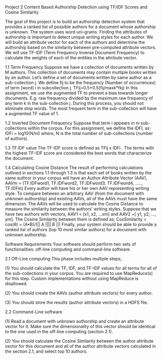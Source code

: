 Project 2
Content Based Authorship Detection using TF/IDF Scores and Cosine Similarity


The goal of this project is to build an authorship detection system that provides a ranked list of
possible authors for a document whose authorship is unknown. The system uses word uni-grams.
Finding the attributes of authorship is important to detect unique writing styles for each author. We
will build an attribute vector for each of the authors and determine the authorship based on the
similarity between pre-computed attribute vectors. We will use TF-IDF (Term Frequency Inverse
Document Frequency) to calculate the weights of each of the entities in the attribute vector.

1.1 Term Frequency
Suppose we have a collection of documents written by M authors. This collection of documents may
contain multiple books written by an author. Let’s define a set of documents written by same author as
a sub-collection j. We define fij to be the frequency (Number of occurrences) of term (word) i in subcollection
j.
TFij=0.5+0.5(fij/maxk*fkj)
In this assignment, we use the augmented TF to prevent a bias towards longer documents. E.g. raw
frequency divided by the maximum raw frequency of any term k in the sub-collection j. During this
process, you should not eliminate stop words. The most frequent term in the sub-collection will have a augmented TF value of 1.

1.2 Inverted Document Frequency
Suppose that term i appears in ni sub-collections within the corpus. For this assignment, we define the
IDFI, as:
IDFi = log10(N/ni)
where, N is the total number of sub-collections (number of authors).

1.3 TF.IDF value
The TF-IDF score is defined as TFij x IDFi
. The terms with the highest TF-IDF score are considered the
best words that characterize the document.

1.4 Calculating Cosine Distance
The result of performing calculations outlined in sections 1.1 through 1.3 is that each set of books
written by the same authror in your corpus will have an Author Attribute Vector (AAV),
AAVm = (TF.IDFword1, TF.IDFword2, TF.IDFword3, TF.IDFword4, ….., TF.IDFm)
Every author will have his or her own AAV representing writing style. To compare between an arbitrary
AAV (from the document with unknown authorship) and existing AAVs, all of the AAVs must have the
same dimension. The AAVs will be used to calculate the Cosine Distance to measure the similarity
between the authors’ writing styles. Suppose that we have two authors with vectors,
AAV1 = [x1, x2,	…xm] and AAV2 =[ y1, y2, …, ym]. The Cosine Similarity between them is defined as,
CosSimilarity = cos(θ) = (A•B)/(|| A |||| B ||)
Finally, your system should be able to provide a ranked list of authors (top 10 most similar authors) for
a document with unknown authorship.	

Software Requirements
Your software should perform two sets of functionalities: off-line computing and command-line
software.

2.1 Off-Line computing
This phase includes multiple steps;

(1) You should calculate the TF, IDF, and TF-IDF values for all terms for all of the sub-collections in
your corpus. You are required to use MapReduce(s) for this step. Custom implementations
without using MapReduce is disallowed.

(2) You should create the AAVs (author attribute vectors) for every author.

(3) You should store the results (author attribute vectors) in a HDFS file.

2.2 Command-Line software

(1) Read a document with unknown authorship and create an attribute vector for it. Make sure the
dimensionality of this vector should be identical to the one used in the off-line computing
(section 2.1).

(2) You should calculate the Cosine Similarity between the author attribute vector for this
document and all of the author attribute vectors calculated in the section 2.1, and select top 10
authors. 	
